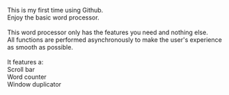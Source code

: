 This is my first time using Github. <br />
Enjoy the basic word processor. <br />
<br />
This word processor only has the features you need and nothing else. <br />
All functions are performed asynchronously to make the user's experience as smooth as possible. <br />
<br />
It features a: <br />
Scroll bar <br />
Word counter <br />
Window duplicator

